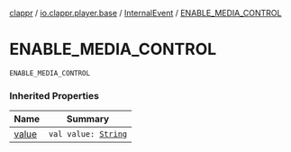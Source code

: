 [clappr](../../index.md) / [io.clappr.player.base](../index.md) / [InternalEvent](index.md) / [ENABLE_MEDIA_CONTROL](./-e-n-a-b-l-e_-m-e-d-i-a_-c-o-n-t-r-o-l.md)

# ENABLE_MEDIA_CONTROL

`ENABLE_MEDIA_CONTROL`

### Inherited Properties

| Name | Summary |
|---|---|
| [value](value.md) | `val value: `[`String`](https://kotlinlang.org/api/latest/jvm/stdlib/kotlin/-string/index.html) |
